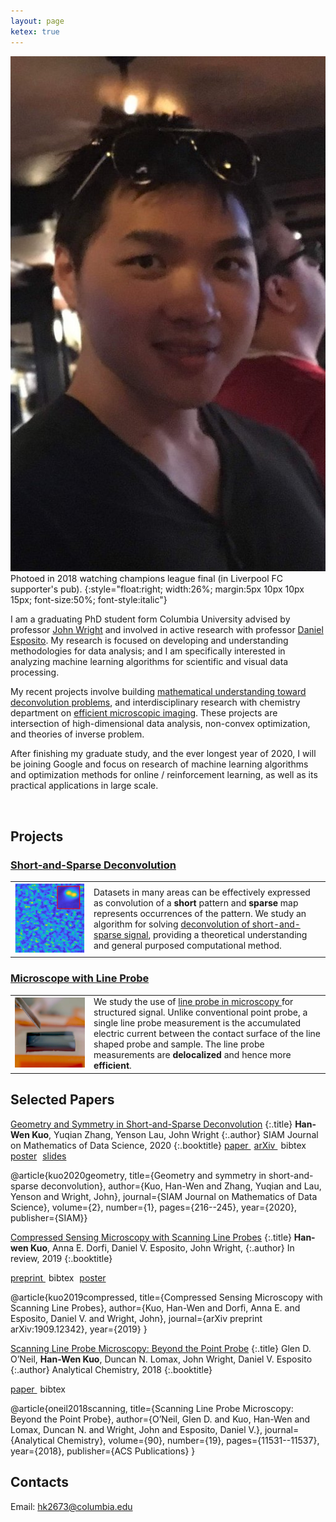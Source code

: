 ```yaml
---
layout: page
ketex: true
---
```


![](/assets/profile-color.jpg)
Photoed in 2018 watching champions league final (in Liverpool FC supporter's pub).
{:style="float:right; width:26%; margin:5px 10px 10px 15px; font-size:50%; font-style:italic"}


I am a graduating PhD student form Columbia University advised by professor [John Wright](http://www.columbia.edu/~jw2966/) and involved in active research with professor [Daniel Esposito](https://cheme.columbia.edu/faculty/daniel-esposito). My research is focused on developing and understanding methodologies for data analysis; and I am specifically interested in analyzing machine learning algorithms for scientific and visual data processing. 

My recent projects involve building [mathematical understanding toward deconvolution problems](https://deconvlab.github.io), and interdisciplinary research with chemistry department on [efficient microscopic imaging](/pages/intro_clp). These projects are intersection of high-dimensional data analysis,  non-convex optimization, and theories of inverse problem. 

After finishing my graduate study, and the ever longest year of 2020, I will be joining Google and focus on research of machine learning algorithms and optimization methods for online / reinforcement learning, as well as its practical applications in large scale. 


<br/>

## Projects ##
### [Short-and-Sparse Deconvolution](https://deconvlab.github.io) ###

<table>
	<col width="25%">
	<col width="75%">
	<tr>
    	<td> <a href="https://deconvlab.github.io"><img src="/assets/fig_realdata_rec.png" > </a> </td>
    	<td>  Datasets in many areas can be effectively expressed as convolution of a <b> short </b> pattern and <b> sparse </b> map represents occurrences of the pattern. We study an algorithm for solving <a href="https://deconvlab.github.io"> deconvolution of short-and-sparse signal</a>, providing a theoretical understanding and general purposed computational method. </td>
  	</tr>
</table>

### [Microscope with Line Probe](/pages/intro_clp) ###
                 
<table>
	<col width="25%">
	<col width="75%">
	<tr>
    	<td> <a href="/pages/intro_clp"><img src="/assets/fig_probe_closeup2.png" > </a> </td>
    	<td>We study the use of <a href="/pages/intro_clp"> line probe in microscopy </a> for structured signal. Unlike conventional point probe, a single line probe measurement is the accumulated electric current between the contact surface of the line shaped probe and sample. The line probe measurements are <b> delocalized </b> and hence more <b>efficient</b>.</td>
  	</tr>
</table>




## Selected Papers ##

[Geometry and Symmetry in Short-and-Sparse Deconvolution](https://epubs.siam.org/doi/abs/10.1137/19M1237569)
{:.title}
**Han-Wen Kuo**, Yuqian Zhang, Yenson Lau,  John Wright
{:.author}
SIAM Journal on Mathematics of Data Science, 2020 
{:.booktitle}
<span class="glyphicon glyphicon-download-alt"></span><span style="margin-right:5px"><a role="button" href="/assets/siam_2020.pdf"> paper </a></span> <span class="glyphicon glyphicon-download-alt"></span><span style="margin-right:5px"><a role="button" href="https://arxiv.org/pdf/1901.00256.pdf"> arXiv </a></span> <span class="glyphicon glyphicon-paperclip"></span>
<span style="margin-right:5px"><a role="button" onclick="toggle_block('bibtex-sas-long')" >bibtex</a></span> <span> <span class="glyphicon glyphicon-picture"></span> <span style="margin-right:5px"><a role="button" href="/assets/poster_SaSD.pdf">poster</a></span> <span class="glyphicon glyphicon-film"></span> <span style="margin-right:5px"><a role="button" href="/assets/slides_SaSD.pdf">slides</a></span> 

<div id="bibtex-sas-long" class="bibtex">
@article{kuo2020geometry,
  title={Geometry and symmetry in short-and-sparse deconvolution},
  author={Kuo, Han-Wen and Zhang, Yuqian and Lau, Yenson and Wright, John},
  journal={SIAM Journal on Mathematics of Data Science},
  volume={2},
  number={1},
  pages={216--245},
  year={2020},
  publisher={SIAM}}
</div>


[Compressed Sensing Microscopy with Scanning Line Probes](https://arxiv.org/abs/1909.12342)
{:.title}
 **Han-wen Kuo**, Anna E. Dorfi, Daniel V. Esposito, John Wright, 
{:.author}
In review, 2019
{:.booktitle}

<span class="glyphicon glyphicon-download-alt"></span><span style="margin-right:5px"><a role="button" href="https://arxiv.org/pdf/1909.12342.pdf" > preprint </a></span> <span class="glyphicon glyphicon-paperclip"></span>
<span style="margin-right:5px"><a role="button" onclick="toggle_block('bibtex-csclp-long')" >bibtex</a></span><span class="glyphicon glyphicon-picture"></span> <span style="margin-right:5px"><a role="button" href="/assets/poster_secmclp.pdf">poster</a></span>

<div id="bibtex-csclp-long" class="bibtex">
@article{kuo2019compressed,
  title={Compressed Sensing Microscopy with Scanning Line Probes},
  author={Kuo, Han-Wen and Dorfi, Anna E. and Esposito, Daniel V. and Wright, John},
  journal={arXiv preprint arXiv:1909.12342},
  year={2019}
}
</div>


[Scanning Line Probe Microscopy: Beyond the Point Probe](https://pubs.acs.org/doi/pdf/10.1021/acs.analchem.8b02852)
{:.title}
Glen D. O’Neil, **Han-Wen Kuo**, Duncan N. Lomax, John Wright, Daniel V. Esposito
{:.author}
Analytical Chemistry, 2018
{:.booktitle}

<span class="glyphicon glyphicon-download-alt"></span><span style="margin-right:5px"><a role="button" href="/assets/acs.analchem.8b02852.pdf"> paper </a></span> <span class="glyphicon glyphicon-paperclip"></span>
<span><a role="button" onclick="toggle_block('bibtex-scanning')" >bibtex</a></span>

<div id="bibtex-scanning" class="bibtex">
@article{oneil2018scanning,
  title={Scanning Line Probe Microscopy: Beyond the Point Probe},
  author={O’Neil, Glen D. and Kuo, Han-Wen and Lomax, Duncan N. and Wright, John and Esposito, Daniel V.},
  journal={Analytical Chemistry},
  volume={90},
  number={19},
  pages={11531--11537},
  year={2018},
  publisher={ACS Publications}
}
</div>


## Contacts ##

Email: <hk2673@columbia.edu>
